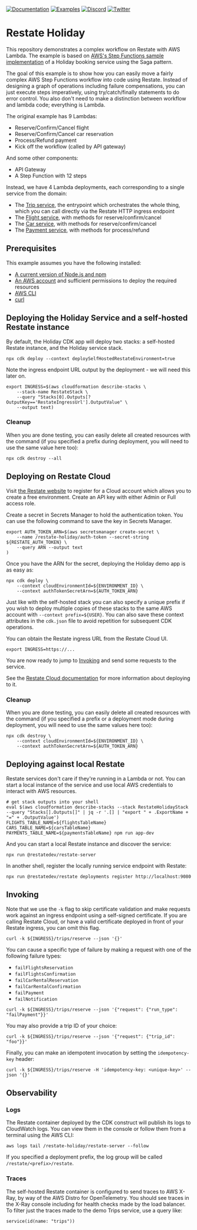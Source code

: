 [![Documentation](https://img.shields.io/badge/doc-reference-blue)](https://docs.restate.dev)
[![Examples](https://img.shields.io/badge/view-examples-blue)](https://github.com/restatedev/examples)
[![Discord](https://img.shields.io/discord/1128210118216007792?logo=discord)](https://discord.gg/skW3AZ6uGd)
[![Twitter](https://img.shields.io/twitter/follow/restatedev.svg?style=social&label=Follow)](https://twitter.com/intent/follow?screen_name=restatedev)

# Restate Holiday

This repository demonstrates a complex workflow on Restate with AWS Lambda. The example is based
on [AWS's Step Functions sample implementation](https://github.com/aws-samples/step-functions-workflows-collection/tree/main/saga-pattern-cdk)
of a Holiday booking service using the Saga pattern.

The goal of this example is to show how you can easily move a fairly complex AWS Step Functions workflow into code
using Restate. Instead of designing a graph of operations including failure compensations, you can just execute steps
imperatively, using try/catch/finally statements to do error control. You also don't need to make a distinction between
workflow and lambda code; everything is Lambda.

The original example has 9 Lambdas:

- Reserve/Confirm/Cancel flight
- Reserve/Confirm/Cancel car reservation
- Process/Refund payment
- Kick off the workflow (called by API gateway)

And some other components:

- API Gateway
- A Step Function with 12 steps

Instead, we have 4 Lambda deployments, each corresponding to a single service from the domain:

- The [Trip service](./src/trips.ts), the entrypoint which orchestrates the whole thing, which you can call directly via
  the Restate HTTP ingress endpoint
- The [Flight service](./src/flights.ts), with methods for reserve/confirm/cancel
- The [Car service](./src/cars.ts), with methods for reserve/confirm/cancel
- The [Payment service](./src/payments.ts), with methods for process/refund

## Prerequisites

This example assumes you have the following installed:

- [A current version of Node.js and npm](https://docs.npmjs.com/downloading-and-installing-node-js-and-npm)
- [An AWS account](https://aws.amazon.com/) and sufficient permissions to deploy the required resources
- [AWS CLI](https://aws.amazon.com/cli/)
- [curl](https://curl.se)

## Deploying the Holiday Service and a self-hosted Restate instance

By default, the Holiday CDK app will deploy two stacks: a self-hosted Restate instance, and the Holiday service stack.

```shell
npx cdk deploy --context deploySelfHostedRestateEnvironment=true
```

Note the ingress endpoint URL output by the deployment - we will need this later on.

```shell
export INGRESS=$(aws cloudformation describe-stacks \
    --stack-name RestateStack \
    --query "Stacks[0].Outputs[?OutputKey=='RestateIngressUrl'].OutputValue" \
    --output text)
```

### Cleanup

When you are done testing, you can easily delete all created resources with the command (if you specified a prefix
during deployment, you will need to use the same value here too):

```shell
npx cdk destroy --all
```

## Deploying on Restate Cloud

Visit [the Restate website](https://restate.dev) to register for a Cloud account which allows you to create a free
environment. Create an API key with either Admin or Full access role.

Create a secret in Secrets Manager to hold the authentication token. You can use the following command to save the key
in Secrets Manager.

```shell
export AUTH_TOKEN_ARN=$(aws secretsmanager create-secret \
    --name /restate-holiday/auth-token --secret-string ${RESTATE_AUTH_TOKEN} \
    --query ARN --output text
)
```

Once you have the ARN for the secret, deploying the Holiday demo app is as easy as:

```shell
npx cdk deploy \
    --context cloudEnvironmentId=${ENVIRONMENT_ID} \
    --context authTokenSecretArn=${AUTH_TOKEN_ARN}
```

Just like with the self-hosted stack you can also specify a unique prefix if you wish to deploy multiple copies of these
stacks to the same AWS account with `--context prefix=${USER}`. You can also save these context attributes in the
`cdk.json` file to avoid repetition for subsequent CDK operations.

You can obtain the Restate ingress URL from the Restate Cloud UI.

```shell
export INGRESS=https://...
```

You are now ready to jump to [Invoking](#Invoking) and send some requests to the service.

See the [Restate Cloud documentation](https://docs.restate.dev/deploy/cloud) for more information about deploying to it.

### Cleanup

When you are done testing, you can easily delete all created resources with the command (if you specified a prefix or a
deployment mode during deployment, you will need to use the same values here too):

```shell
npx cdk destroy \
    --context cloudEnvironmentId=${ENVIRONMENT_ID} \
    --context authTokenSecretArn=${AUTH_TOKEN_ARN}
```

## Deploying against local Restate

Restate services don't care if they're running in a Lambda or not. You can start a local instance of the service and use
local AWS credentials to interact with AWS resources.

```shell
# get stack outputs into your shell
eval $(aws cloudformation describe-stacks --stack RestateHolidayStack  --query "Stacks[].Outputs[]" | jq -r '.[] | "export " + .ExportName + "=" + .OutputValue')
FLIGHTS_TABLE_NAME=${flightsTableName} CARS_TABLE_NAME=${carsTableName} PAYMENTS_TABLE_NAME=${paymentsTableName} npm run app-dev
```

And you can start a local Restate instance and discover the service:

```shell
npx run @restatedev/restate-server
```

In another shell, register the locally running service endpoint with Restate:

```shell
npx run @restatedev/restate deployments register http://localhost:9080
```

## Invoking

Note that we use the `-k` flag to skip certificate validation and make requests work against an ingress endpoint using a
self-signed certificate. If you are calling Restate Cloud, or have a valid certificate deployed in front of your Restate
ingress, you can omit this flag.

```shell
curl -k ${INGRESS}/trips/reserve --json '{}'
```

You can cause a specific type of failure by making a request with one of the following failure types:

- `failFlightsReservation`
- `failFlightsConfirmation`
- `failCarRentalReservation`
- `failCarRentalConfirmation`
- `failPayment`
- `failNotification`

```shell
curl -k ${INGRESS}/trips/reserve --json '{"request": {"run_type": "failPayment"}}'
```

You may also provide a trip ID of your choice:

```shell
curl -k ${INGRESS}/trips/reserve --json '{"request": {"trip_id": "foo"}}'
```

Finally, you can make an idempotent invocation by setting the `idempotency-key` header:

```shell
curl -k ${INGRESS}/trips/reserve -H 'idempotency-key: <unique-key>' --json '{}'
```

## Observability

### Logs

The Restate container deployed by the CDK construct will publish its logs to CloudWatch logs. You can view them in the
console or follow them from a terminal using the AWS CLI:

```shell
aws logs tail /restate-holiday/restate-server --follow
```

If you specified a deployment prefix, the log group will be called `/restate/<prefix>/restate`.

### Traces

The self-hosted Restate container is configured to send traces to AWS X-Ray, by way of the AWS Distro for OpenTelemetry.
You should see traces in the X-Ray console including for health checks made by the load balancer. To filter just the
traces made to the demo Trips service, use a query like:

```
service(id(name: "trips"))
```
